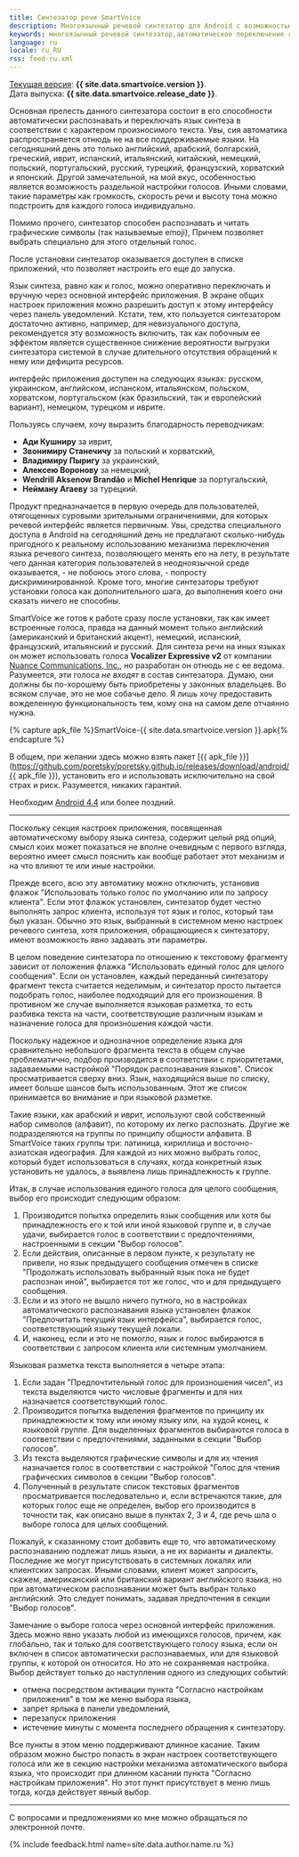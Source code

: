 ```yaml
---
title: Синтезатор речи SmartVoice
description: Многоязычный речевой синтезатор для Android с возможностью автоматического распознавания и переключения языка синтеза.
keywords: многоязычный речевой синтезатор,автоматическое переключение языка синтеза,Android
language: ru
locale: ru_RU
rss: feed-ru.xml
---
```


[Текущая версия](releasenotes-ru.md): **{{ site.data.smartvoice.version }}**.  
Дата выпуска: **{{ site.data.smartvoice.release_date }}**.

Основная прелесть данного синтезатора состоит в его способности
автоматически распознавать и переключать язык синтеза в соответствии с
характером произносимого текста. Увы, сия автоматика распространяется
отнюдь не на все поддерживаемые языки. На сегодняшний день это только
английский, арабский, болгарский, греческий, иврит, испанский,
итальянский, китайский, немецкий, польский, португальский, русский,
турецкий, французский, хорватский и японский. Другой замечательной, на
мой вкус, особенностью является возможность раздельной настройки
голосов. Иными словами, такие параметры как громкость, скорость речи и
высоту тона можно подстроить для каждого голоса индивидуально.

Помимо прочего, синтезатор способен распознавать и читать графические
символы (так называемые emoji), Причем позволяет выбрать специально
для этого отдельный голос.

После установки синтезатор оказывается доступен в списке приложений,
что позволяет настроить его еще до запуска.

Язык синтеза, равно как и голос,  можно оперативно переключать и
вручную через основной интерфейс приложения. В экране общих настроек
приложения можно разрешить доступ к этому интерфейсу через панель
уведомлений. Кстати, тем, кто пользуется синтезатором достаточно
активно, например, для невизуального доступа, рекомендуется эту
возможность включить, так как побочным ее эффектом является
существенное снижение вероятности выгрузки синтезатора системой в
случае длительного отсутствия обращений к нему или дефицита ресурсов.

интерфейс приложения доступен на следующих языках: русском,
украинском, английском, испанском, итальянском, польском, хорватском,
португальском (как бразильский, так и европейский вариант), немецком,
турецком и иврите.

Пользуясь случаем, хочу выразить благодарность переводчикам:

- **Ади Кушниру** за иврит,
- **Звонимиру Станечичу** за польский и хорватский,
- **Владимиру Пыригу** за украинский,
- **Алексею Воронову** за немецкий,
- **Wendrill Aksenow Brandão** и **Michel Henrique** за португальский,
- **Нейману Агаеву** за турецкий.

Продукт предназначается в первую очередь для пользователей,
отягощенных суровыми зрительными ограничениями, для которых речевой
интерфейс является первичным. Увы, средства специального доступа в
Android на сегодняшний день не предлагают сколько-нибудь пригодного
к реальному использованию механизма переключения языка речевого
синтеза, позволяющего менять его на лету, в результате чего данная
категория пользователей в неодноязычной среде оказывается, - не
побоюсь этого слова, - попросту дискриминированной. Кроме того, многие
синтезаторы требуют установки голоса как дополнительного шага, до
выполнения коего они сказать ничего не способны.

SmartVoice же готов к работе сразу после установки, так как имеет
встроенные голоса, правда на данный момент только английский
(американский и британский акцент), немецкий, испанский, французский,
итальянский и русский. Для синтеза речи на иных языках он может
использовать голоса **Vocalizer Expressive v2** от компании
[Nuance Communications, Inc.](http://www.nuance.com/),
но разработан он отнюдь не с ее ведома. Разумеется, эти голоса
_не входят_ в состав синтезатора. Думаю, они должны бы по-хорошему
быть приобретены у законных владельцев. Во всяком случае, это не мое
собачье дело. Я лишь хочу предоставить вожделенную функциональность
тем, кому она на самом деле отчаянно нужна.

{% capture apk_file %}SmartVoice-{{ site.data.smartvoice.version }}.apk{% endcapture %}

В общем, при желании здесь можно взять пакет
[{{ apk_file }}](https://github.com/poretsky/poretsky.github.io/releases/download/android/{{ apk_file }}),
установить его и использовать исключительно на свой страх и
риск. Разумеется, никаких гарантий.

Необходим
[Android 4.4](https://www.android.com/versions/kit-kat-4-4/)
или более поздний.

----

Поскольку секция настроек приложения, посвященная автоматическому
выбору языка синтеза, содержит целый ряд опций, смысл коих может
показаться не вполне очевидным с первого взгляда, вероятно имеет смысл
пояснить как вообще работает этот механизм и на что влияют те или иные
настройки.

Прежде всего, всю эту автоматику можно отключить, установив флажок
"Использовать только голос по умолчанию или по запросу клиента". Если
этот флажок установлен, синтезатор будет честно выполнять запрос
клиента, используя тот язык и голос, который там был указан. Обычно
это язык, выбранный в системном меню настроек речевого синтеза, хотя
приложения, обращающиеся к синтезатору, имеют возможность явно
задавать эти параметры.

В целом поведение синтезатора по отношению к текстовому фрагменту
зависит от положения флажка "Использовать единый голос для целого
сообщения". Если он установлен, каждый переданный синтезатору фрагмент
текста считается неделимым, и синтезатор просто пытается подобрать
голос, наиболее подходящий для его произношения. В противном же случае
выполняется языковая разметка, то есть разбивка текста на части,
соответствующие различным языкам и назначение голоса для произношения
каждой части.

Поскольку надежное и однозначное определение языка для сравнительно
небольшого фрагмента текста в общем случае проблематично, подбор
производится в соответствии с приоритетами, задаваемыми настройкой
"Порядок распознавания языков". Список просматривается сверху
вниз. Язык, находящийся выше по списку, имеет больше шансов быть
использованным. Этот же список принимается во внимание и при языковой
разметке.

Такие языки, как арабский и иврит, используют свой собственный набор
символов (алфавит), по которому их легко распознать. Другие же
подразделяются на группы по принципу общности алфавита. В SmartVoice
таких группы три: латиница, кириллица и восточно-азиатская
идеография. Для каждой из них можно выбрать голос, который будет
использоваться в случаях, когда конкретный язык установить не удалось,
а выявлена лишь принадлежность к группе.

Итак, в случае использования единого голоса для целого сообщения,
выбор его происходит следующим образом:

1. Производится попытка определить язык сообщения или хотя бы
   принадлежность его к той или иной языковой группе и, в случае
   удачи, выбирается голос в соответствии с предпочтениями,
   настроенными в секции "Выбор голосов".
2. Если действия, описанные в первом пункте, к результату не
   привели, но язык предыдущего сообщения отмечен в списке
   "Продолжать использовать выбранный язык пока не будет распознан
   иной", выбирается тот же голос, что и для предыдущего сообщения.
3. Если и из этого не вышло ничего путного, но в настройках
   автоматического распознавания языка установлен флажок
   "Предпочитать текущий язык интерфейса", выбирается голос,
   соответствующий языку текущей локали.
4. И, наконец, если и это не помогло, язык и голос выбираются в
   соответствии с запросом клиента или системным умолчанием.

Языковая разметка текста выполняется в четыре этапа:

1. Если задан "Предпочтительный голос для произношения чисел", из
   текста выделяются чисто числовые фрагменты и для них назначается
   соответствующий голос.
2. Производится попытка выделения фрагментов по принципу их
   принадлежности к тому или иному языку или, на худой конец, к
   языковой группе. Для выделенных фрагментов выбираются голоса в
   соответствии с предпочтениями, заданными в секции "Выбор голосов".
3. Из текста выделяются графические символы и для их чтения
   назначается голос в соответствии с настройкой "Голос для чтения
   графических символов в секции "Выбор голосов".
4. Полученный в результате список текстовых фрагментов
   просматривается последовательно и, если встречаются такие, для
   которых голос еще не определен, выбор его производится в точности
   так, как описано выше в пунктах 2, 3 и 4, где речь шла о выборе
   голоса для целых сообщений.

Пожалуй, к сказанному стоит добавить еще то, что автоматическому
распознаванию подлежат лишь языки, а не их варианты и
диалекты. Последние же могут присутствовать в системных локалях или
клиентских запросах. Иными словами, клиент может запросить, скажем,
американский или британский вариант английского языка, но при
автоматическом распознавании может быть выбран только английский. Это
следует понимать, задавая предпочтения в секции "Выбор голосов".

Замечание о выборе голоса через основной интерфейс приложения. Здесь
можно явно указать любой из имеющихся голосов, причем, как глобально,
так и только для соответствующего голосу языка, если он включен в
список автоматически распознаваемых, или для языковой группы, к
которой он относится. Но это не сохраняемая настройка. Выбор действует
только до наступления одного из следующих событий:

- отмена посредством активации пункта "Согласно настройкам
  приложения" в том же меню выбора языка,
- запрет ярлыка в панели уведомлений,
- перезапуск приложения
- истечение минуты с момента последнего обращения к синтезатору.

Все пункты в этом меню поддерживают длинное касание. Таким образом
можно быстро попасть в экран настроек соответствующего голоса или же в
секцию настройки механизма автоматического выбора языка, что
происходит при длинном касании пункта "Согласно настройкам
приложения". Но этот пункт присутствует в меню лишь тогда, когда
действует явный выбор.

----

С вопросами и предложениями ко мне можно обращаться по электронной почте.

{% include feedback.html name=site.data.author.name.ru %}
